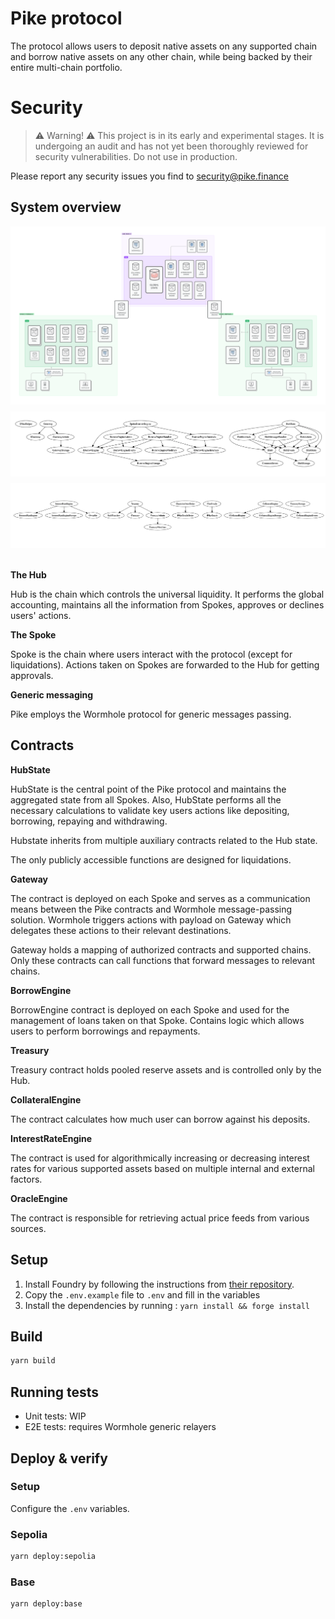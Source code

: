 # Pike protocol

The protocol allows users to deposit native assets on any supported chain and borrow native assets
on any other chain, while being backed by their entire multi-chain portfolio.

# Security

> ⚠️ Warning! ⚠️
> This project is in its early and experimental stages. It is undergoing an audit and has not yet been thoroughly reviewed for security vulnerabilities. Do not use in production.

Please report any security issues you find to security@pike.finance

## System overview

<div style="width:100%">
  <img src="public/pike_architecture2.png" />
</div>
<div style="width:100%;margin:0.5rem 0">
  <img src="public/pike_inheritance_graph01.png" />
</div>
<div style="width:100%">
  <img src="public/pike_inheritance_graph02.png" />
</div>

<br>

**The Hub**

Hub is the chain which controls the universal liquidity. It performs the global accounting,
maintains all the information from Spokes, approves or declines users' actions.

**The Spoke**

Spoke is the chain where users interact with the protocol (except for liquidations). Actions taken
on Spokes are forwarded to the Hub for getting approvals.

**Generic messaging**

Pike employs the Wormhole protocol for generic messages passing.

## Contracts

**HubState**

HubState is the central point of the Pike protocol and maintains the aggregated state from all
Spokes. Also, HubState performs all the necessary calculations to validate key users actions like
depositing, borrowing, repaying and withdrawing.

Hubstate inherits from multiple auxiliary contracts related to the Hub state.

The only publicly accessible functions are designed for liquidations.

**Gateway**

The contract is deployed on each Spoke and serves as a communication means between the Pike
contracts and Wormhole message-passing solution. Wormhole triggers actions with payload on Gateway
which delegates these actions to their relevant destinations.

Gateway holds a mapping of authorized contracts and supported chains. Only these contracts can call
functions that forward messages to relevant chains.

**BorrowEngine**

BorrowEngine contract is deployed on each Spoke and used for the management of loans taken on that
Spoke. Contains logic which allows users to perform borrowings and repayments.

**Treasury**

Treasury contract holds pooled reserve assets and is controlled only by the Hub.

**CollateralEngine**

The contract calculates how much user can borrow against his deposits.

**InterestRateEngine**

The contract is used for algorithmically increasing or decreasing interest rates for various
supported assets based on multiple internal and external factors.

**OracleEngine**

The contract is responsible for retrieving actual price feeds from various sources.

## Setup

1. Install Foundry by following the instructions from
   [their repository](https://github.com/foundry-rs/foundry#installation).
2. Copy the `.env.example` file to `.env` and fill in the variables
3. Install the dependencies by running : `yarn install && forge install`

## Build

```bash
yarn build
```

## Running tests

- Unit tests: WIP
- E2E tests: requires Wormhole generic relayers

## Deploy & verify

### Setup

Configure the `.env` variables.

### Sepolia

```bash
yarn deploy:sepolia
```

### Base

```bash
yarn deploy:base
```
